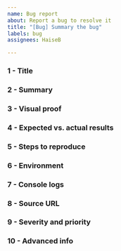 ```yaml
---
name: Bug report
about: Report a bug to resolve it
title: "[Bug] Summary the bug"
labels: bug
assignees: HaiseB

---
```


### 1 - Title
<!--Keep it short and specific. Clearly summarize what the bug is and include the location or category.-->

### 2 - Summary
<!--If a title isn’t enough, add a short report summary - include when and how the bug occurred.-->

### 3 - Visual proof
<!--A screenshot or video can add value by helping developers to understand the problem faster.-->

### 4 - Expected vs. actual results
<!--Keep it short and specific. Clearly summarize what the bug is and include the location or category.-->

### 5 - Steps to reproduce
<!--Assume the developer knows nothing about your bug and share the steps to recreate it.-->

### 6 - Environment
<!--Include critical info: browser, operating system and version, screen size, zoom level and pixel ratio.-->

### 7 - Console logs
<!--This is where the developer can see all the webpage errors - valuable to identify root of problem.-->

### 8 - Source URL
<!--Important, but easy-to-forget! This will help the developer spot the issue and save lots of time.-->

### 9 - Severity and priority
<!--Severity is the impact level on your product/website. Priority is how fast it should be investigated.-->

### 10 - Advanced info
<!--Additionally info to consider: reporter name, assignee, due date, customer/user conversation.-->
